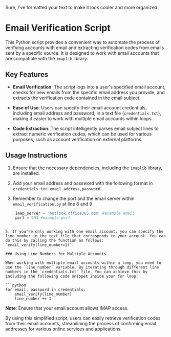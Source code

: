 Sure, I've formatted your text to make it look cooler and more organized:

# Email Verification Script

This Python script provides a convenient way to automate the process of verifying accounts with email and extracting verification codes from emails sent by a specific source. It is designed to work with email accounts that are compatible with the `imaplib` library.

## Key Features

- **Email Verification**: The script logs into a user's specified email account, checks for new emails from the specific email address you provide, and extracts the verification code contained in the email subject.

- **Ease of Use**: Users can specify their email account credentials, including email address and password, in a text file (`credentials.txt`), making it easier to work with multiple email accounts within loops.

- **Code Extraction**: The script intelligently parses email subject lines to extract numeric verification codes, which can be used for various purposes, such as account verification on external platforms.

## Usage Instructions

1. Ensure that the necessary dependencies, including the `imaplib` library, are installed.

2. Add your email address and password with the following format in `credentials.txt`: `email_address,password`.

3. Remember to change the port and the email server within `email_verification.py` at line 8 and 9
   ```python
    imap_server = 'outlook.office365.com' #example email 
    port = 993 #example port
```

5. If you're only working with one email account, you can specify the line number in the text file that corresponds to your account. You can do this by calling the function as follows: `email_verify(line_number=1)`.

### Using Line Numbers for Multiple Accounts

When working with multiple email accounts within a loop, you need to use the `line_number` variable. By iterating through different line numbers in the `credentials.txt` file. You can achieve this by including the following code snippet inside your for loop:

```python
for email, password in credentials:
    email_verify(line_number)
    line_number += 1
```

**Note**: Ensure that your email account allows IMAP access.

By using this simplified script, users can easily retrieve verification codes from their email accounts, streamlining the process of confirming email addresses for various online services and applications.
